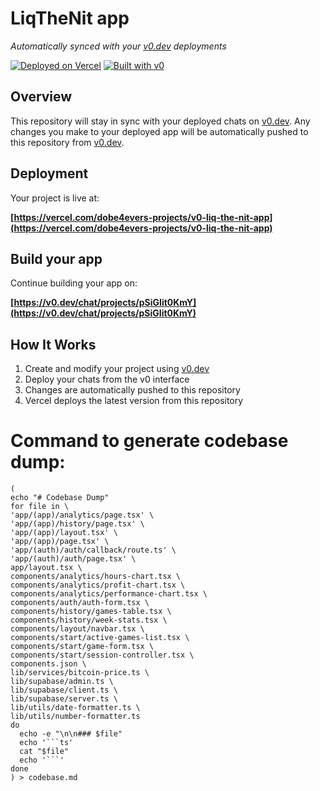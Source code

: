 # LiqTheNit app

*Automatically synced with your [v0.dev](https://v0.dev) deployments*

[![Deployed on Vercel](https://img.shields.io/badge/Deployed%20on-Vercel-black?style=for-the-badge&logo=vercel)](https://vercel.com/dobe4evers-projects/v0-liq-the-nit-app)
[![Built with v0](https://img.shields.io/badge/Built%20with-v0.dev-black?style=for-the-badge)](https://v0.dev/chat/projects/pSiGIit0KmY)

## Overview

This repository will stay in sync with your deployed chats on [v0.dev](https://v0.dev).
Any changes you make to your deployed app will be automatically pushed to this repository from [v0.dev](https://v0.dev).

## Deployment

Your project is live at:

**[https://vercel.com/dobe4evers-projects/v0-liq-the-nit-app](https://vercel.com/dobe4evers-projects/v0-liq-the-nit-app)**

## Build your app

Continue building your app on:

**[https://v0.dev/chat/projects/pSiGIit0KmY](https://v0.dev/chat/projects/pSiGIit0KmY)**

## How It Works

1. Create and modify your project using [v0.dev](https://v0.dev)
2. Deploy your chats from the v0 interface
3. Changes are automatically pushed to this repository
4. Vercel deploys the latest version from this repository


# Command to generate codebase dump:

```
(
echo "# Codebase Dump"
for file in \
'app/(app)/analytics/page.tsx' \
'app/(app)/history/page.tsx' \
'app/(app)/layout.tsx' \
'app/(app)/page.tsx' \
'app/(auth)/auth/callback/route.ts' \
'app/(auth)/auth/page.tsx' \
app/layout.tsx \
components/analytics/hours-chart.tsx \
components/analytics/profit-chart.tsx \
components/analytics/performance-chart.tsx \
components/auth/auth-form.tsx \
components/history/games-table.tsx \
components/history/week-stats.tsx \
components/layout/navbar.tsx \
components/start/active-games-list.tsx \
components/start/game-form.tsx \
components/start/session-controller.tsx \
components.json \
lib/services/bitcoin-price.ts \
lib/supabase/admin.ts \
lib/supabase/client.ts \
lib/supabase/server.ts \
lib/utils/date-formatter.ts \
lib/utils/number-formatter.ts 
do
  echo -e "\n\n### $file"
  echo '```ts'
  cat "$file"
  echo '```'
done
) > codebase.md

```